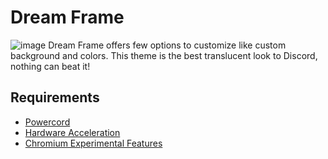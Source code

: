 # Dream Frame
![image](https://imgur.com/3LM3nUX.png)
Dream Frame offers few options to customize like custom background and colors. This theme is the best translucent look to Discord, nothing can beat it!
## Requirements
 - [Powercord](https://github.com/dream-frame/Dream-Frame/wiki/Requirements#powercord)
 - [Hardware Acceleration](https://github.com/dream-frame/Dream-Frame/wiki/Requirements#hardware-acceleration)
 - [Chromium Experimental Features](https://github.com/dream-frame/Dream-Frame/wiki/Requirements#chromium-experimental-features)
